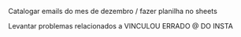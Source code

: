 Catalogar emails do mes de dezembro / fazer planilha no sheets

Levantar problemas relacionados a VINCULOU ERRADO @ DO INSTA


